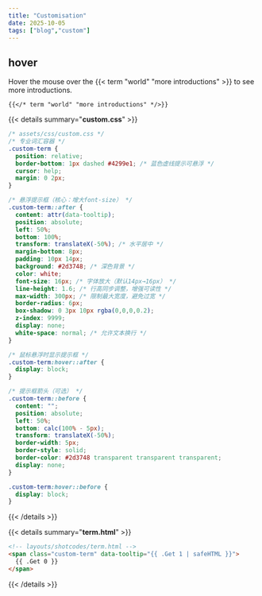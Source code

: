 ```yaml
---
title: "Customisation"
date: 2025-10-05
tags: ["blog","custom"]
---
```


## hover 

Hover the mouse over the {{< term "world" "more introductions" >}} to see more introductions.

```text
{{</* term "world" "more introductions" */>}}
```

{{< details summary="**custom.css**" >}}
```css
/* assets/css/custom.css */
/* 专业词汇容器 */
.custom-term {
  position: relative;
  border-bottom: 1px dashed #4299e1; /* 蓝色虚线提示可悬浮 */
  cursor: help;
  margin: 0 2px;
}

/* 悬浮提示框（核心：增大font-size） */
.custom-term::after {
  content: attr(data-tooltip);
  position: absolute;
  left: 50%;
  bottom: 100%;
  transform: translateX(-50%); /* 水平居中 */
  margin-bottom: 8px;
  padding: 10px 14px;
  background: #2d3748; /* 深色背景 */
  color: white;
  font-size: 16px; /* 字体放大（默认14px→16px） */
  line-height: 1.6; /* 行高同步调整，增强可读性 */
  max-width: 300px; /* 限制最大宽度，避免过宽 */
  border-radius: 6px;
  box-shadow: 0 3px 10px rgba(0,0,0,0.2);
  z-index: 9999;
  display: none;
  white-space: normal; /* 允许文本换行 */
}

/* 鼠标悬浮时显示提示框 */
.custom-term:hover::after {
  display: block;
}

/* 提示框箭头（可选） */
.custom-term::before {
  content: "";
  position: absolute;
  left: 50%;
  bottom: calc(100% - 5px);
  transform: translateX(-50%);
  border-width: 5px;
  border-style: solid;
  border-color: #2d3748 transparent transparent transparent;
  display: none;
}

.custom-term:hover::before {
  display: block;
}
```
{{< /details >}}

{{< details summary="**term.html**" >}}
```html
<!-- layouts/shotcodes/term.html -->
<span class="custom-term" data-tooltip="{{ .Get 1 | safeHTML }}">
  {{ .Get 0 }}
</span>
```
{{< /details >}}